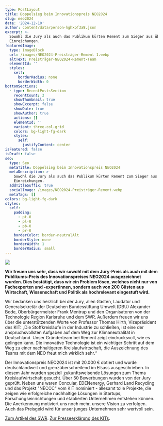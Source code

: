 ```yaml
---
type: PostLayout
title: Doppelsieg beim Innovationspreis NEO2024
slug: neo2024
date: '2024-12-10'
author: content/data/person-hghxpf3a8.json
excerpt: >-
  Sowohl die Jury als auch das Publikum kürten Rement zum Sieger aus über 50
  Einreichungen.
featuredImage:
  type: ImageBlock
  url: /images/NEO2024-Preisträger-Rement 1.webp
  altText: Preisträger-NEO2024-Rement-Team
  elementId: ''
  styles:
    self:
      borderRadius: none
      borderWidth: 0
bottomSections:
  - type: RecentPostsSection
    recentCount: 3
    showThumbnail: true
    showExcerpt: false
    showDate: true
    showAuthor: true
    actions: []
    elementId: ''
    variant: three-col-grid
    colors: bg-light-fg-dark
    styles:
      self:
        justifyContent: center
isFeatured: false
isDraft: false
seo:
  type: Seo
  metaTitle: Doppelsieg beim Innovationspreis NEO2024
  metaDescription: >-
    Sowohl die Jury als auch das Publikum kürten Rement zum Sieger aus über 50
    Einreichungen.
  addTitleSuffix: true
  socialImage: /images/NEO2024-Preisträger-Rement.webp
  metaTags: []
colors: bg-light-fg-dark
styles:
  self:
    padding:
      - pt-0
      - pl-0
      - pb-0
      - pr-0
    borderColor: border-neutralAlt
    borderStyle: none
    borderWidth: 1
    borderRadius: small
---
```

![](/images/NEO2024-Preistra%CC%88ger-Rement%201.webp)

**Wir freuen uns sehr, dass wir sowohl mit dem Jury-Preis als auch mit dem Publikums-Preis des Innovationspreises NEO2024 ausgezeichnet wurden. Dies bestätigt, dass wir ein Problem lösen, welches nicht nur von Fachexperten und -expertinnen, sondern auch von 200 Gästen aus Wirtschaft, Wissenschaft und Politik als hochrelevant eingestuft wird.**

Wir bedanken uns herzlich bei der Jury, allen Gästen, Laudator und Generalsekretär der Deutschen Bundesstiftung Umwelt (DBU) Alexander Bode, Oberbürgermeister Frank Mentrup und den Organisatoren von der Technologie Region Karlsruhe und dem SWR. Außerdem freuen wir uns über die unterstützenden Worte von Professor Thomas Hirth, Vizepräsident des KIT: „Die Stoffkreisläufe in der Industrie zu schließen, ist eine der anspruchsvollsten Aufgaben auf dem Weg zur Klimaneutralität in Deutschland. Unser Gründerteam bei Rement zeigt eindrucksvoll, wie es gelingen kann. Die innovative Technologie ist ein wichtiger Schritt auf dem Weg zu einer nachhaltigeren Kreislaufwirtschaft, die Auszeichnung des Teams mit dem NEO freut mich wirklich sehr.“

Der Innovationspreis NEO2024 ist mit 20.000 € dotiert und wurde deutschlandweit und grenzüberschreitend im Elsass ausgeschrieben. In diesem Jahr wurden speziell zukunftsweisende Lösungen zum Thema Kreislaufwirtschaft gesucht. Über 50 Bewerbungen wurden von der Jury geprüft. Neben uns waren Concular, EDENenergy, Gerhard Land Recycling und das Projekt "NECOC" vom KIT nominiert - allesamt tolle Projekte, die zeigen wie erfolgreiche nachhaltige Lösungen in Startups, Forschungseinrichtungen und etablierten Unternehmen entstehen können. Die Anerkennung motiviert uns noch mehr, unsere Vision zu verfolgen. Auch das Preisgeld wird für unser junges Unternehmen sehr wertvoll sein.

[Zum Artikel des SWR](https://www.swr.de/swraktuell/baden-wuerttemberg/karlsruhe/neo-2024-innovationspreis-rement-gewinner-100.html).
[Zur Presseerklärung des KITs](https://www.kit.edu/kit/202412-neo2024-erneut-gewinnt-eine-ausgrundung-des-kit.php).
